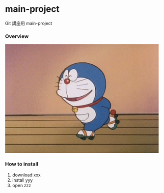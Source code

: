 # main-project

Git 講座用 main-project

### Overview

![demo](images/sample.gif)

### How to install

1. download xxx
2. install yyy
3. open zzz
